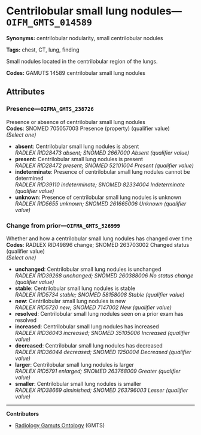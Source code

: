 # Centrilobular small lung nodules—`OIFM_GMTS_014589`

**Synonyms:** centrilobular nodularity, small centrilobular nodules

**Tags:** chest, CT, lung, finding

Small nodules located in the centrilobular region of the lungs.

**Codes:** GAMUTS 14589 centrilobular small lung nodules

## Attributes

### Presence—`OIFMA_GMTS_238726`

Presence or absence of centrilobular small lung nodules  
**Codes**: SNOMED 705057003 Presence (property) (qualifier value)  
*(Select one)*

- **absent**: Centrilobular small lung nodules is absent  
_RADLEX RID28473 absent; SNOMED 2667000 Absent (qualifier value)_
- **present**: Centrilobular small lung nodules is present  
_RADLEX RID28472 present; SNOMED 52101004 Present (qualifier value)_
- **indeterminate**: Presence of centrilobular small lung nodules cannot be determined  
_RADLEX RID39110 indeterminate; SNOMED 82334004 Indeterminate (qualifier value)_
- **unknown**: Presence of centrilobular small lung nodules is unknown  
_RADLEX RID5655 unknown; SNOMED 261665006 Unknown (qualifier value)_

### Change from prior—`OIFMA_GMTS_526999`

Whether and how a centrilobular small lung nodules has changed over time  
**Codes**: RADLEX RID49896 change; SNOMED 263703002 Changed status (qualifier value)  
*(Select one)*

- **unchanged**: Centrilobular small lung nodules is unchanged  
_RADLEX RID39268 unchanged; SNOMED 260388006 No status change (qualifier value)_
- **stable**: Centrilobular small lung nodules is stable  
_RADLEX RID5734 stable; SNOMED 58158008 Stable (qualifier value)_
- **new**: Centrilobular small lung nodules is new  
_RADLEX RID5720 new; SNOMED 7147002 New (qualifier value)_
- **resolved**: Centrilobular small lung nodules seen on a prior exam has resolved  
- **increased**: Centrilobular small lung nodules has increased  
_RADLEX RID36043 increased; SNOMED 35105006 Increased (qualifier value)_
- **decreased**: Centrilobular small lung nodules has decreased  
_RADLEX RID36044 decreased; SNOMED 1250004 Decreased (qualifier value)_
- **larger**: Centrilobular small lung nodules is larger  
_RADLEX RID5791 enlarged; SNOMED 263768009 Greater (qualifier value)_
- **smaller**: Centrilobular small lung nodules is smaller  
_RADLEX RID38669 diminished; SNOMED 263796003 Lesser (qualifier value)_

---

**Contributors**

- [Radiology Gamuts Ontology](https://gamuts.net/) (GMTS)